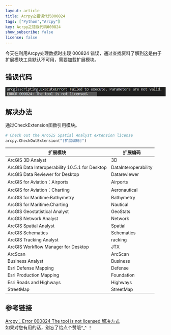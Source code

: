 ```yaml
---
layout: article
title: Acrpy之错误代码000824
tags: ["Python","Arcpy"]
key: Acrpy之错误代码000824
show_subscribe: false
license: false
---
```

今天在利用Arcpy处理数据时出现 000824 错误，通过查找资料了解到这是由于扩展模块工具默认不可用，需要加载扩展模块。  
<!--more-->
## 错误代码
![错误提示](\assets\images\Acrpy之错误代码000824\错误提示.jpg)  
## 解决办法
通过CheckExtension函数引用模块。
```python
# Check out the ArcGIS Spatial Analyst extension license
arcpy.CheckOutExtension("[扩展编码]")
```
|扩展模块|扩展编码|
| ------ | ------ |
|ArcGIS 3D Analyst|3D|
|ArcGIS Data Interoperability 10.5.1 for Desktop|DataInteroperability|
|ArcGIS Data Reviewer for Desktop|Datareviewer|
|ArcGIS for Aviation：Airports|Airports|
|ArcGIS for Aviation：Charting|Aeronautical|
|ArcGIS for Maritime:Bathymetry|Bathymetry|
|ArcGIS for Maritime:Charting|Nautical|
|ArcGIS Geostatistical Analyst|GeoStats|
|ArcGIS Network Analyst|Network|
|ArcGIS Spatial Analyst|Spatial|
|ArcGIS Schematics|Schematics|
|ArcGIS Tracking Analyst|racking|
|ArcGIS Workflow Manager for Desktop|JTX|
|ArcScan|ArcScan|
|Business Analyst|Business|
|Esri Defense Mapping|Defense|
|Esri Production Mapping|Foundation|
|Esri Roads and Highways|Highways|
|StreetMap|StreetMap|
## 参考链接
[Arcpy：Error 000824 The tool is not licensed 解决方式](https://blog.xiewei.link/index.php/archives/304/)  
如果对您有用的话，别忘了给点个赞哦^_^ ！